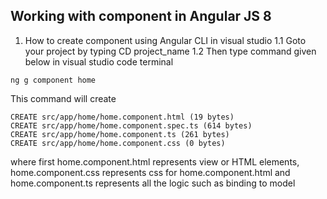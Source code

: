 ## Working with component in Angular JS 8 ##
1. How to create component using Angular CLI in visual studio
1.1 Goto your project by typing CD project_name
1.2 Then type command given below in visual studio code terminal
```
ng g component home
```
This command will create 
```
CREATE src/app/home/home.component.html (19 bytes)  
CREATE src/app/home/home.component.spec.ts (614 bytes)  
CREATE src/app/home/home.component.ts (261 bytes)  
CREATE src/app/home/home.component.css (0 bytes)  
```
where first home.component.html represents view or HTML elements, home.component.css represents css for home.component.html and home.component.ts represents all the logic such as binding to model
